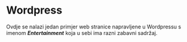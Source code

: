# Wordpress
Ovdje se nalazi jedan primjer web stranice napravljene u Wordpressu s imenom <b><i>Entertainment</i></b> koja u sebi ima razni zabavni sadržaj.
